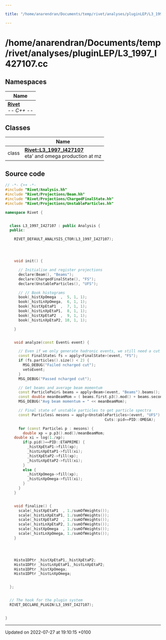 ```yaml
---

title: "/home/anarendran/Documents/temp/rivet/analyses/pluginLEP/L3_1997_I427107.cc"

---
```


# /home/anarendran/Documents/temp/rivet/analyses/pluginLEP/L3_1997_I427107.cc



## Namespaces

| Name           |
| -------------- |
| **[Rivet](http://example.org/namespaces/namespacerivet/)** <br>-*- C++ -*-  |

## Classes

|                | Name           |
| -------------- | -------------- |
| class | **[Rivet::L3_1997_I427107](http://example.org/classes/classrivet_1_1l3__1997__i427107/)** <br>eta' and omega production at mz  |




## Source code

```cpp
// -*- C++ -*-
#include "Rivet/Analysis.hh"
#include "Rivet/Projections/Beam.hh"
#include "Rivet/Projections/ChargedFinalState.hh"
#include "Rivet/Projections/UnstableParticles.hh"

namespace Rivet {


  class L3_1997_I427107 : public Analysis {
  public:

    RIVET_DEFAULT_ANALYSIS_CTOR(L3_1997_I427107);




    void init() {

      // Initialise and register projections
      declare(Beam(), "Beams");
      declare(ChargedFinalState(), "FS");
      declare(UnstableParticles(), "UFS");

      // // Book histograms
      book(_histXpOmega  ,  5, 1, 1);
      book(_histLnXpOmega,  6, 1, 1);
      book(_histXpEtaP1  ,  7, 1, 1);
      book(_histLnXpEtaP1,  8, 1, 1);
      book(_histXpEtaP2  ,  9, 1, 1);
      book(_histLnXpEtaP2, 10, 1, 1);

    }


    void analyze(const Event& event) {

      // Even if we only generate hadronic events, we still need a cut on numCharged >= 2.                                                    
      const FinalState& fs = apply<FinalState>(event, "FS");
      if (fs.particles().size() < 2) {
        MSG_DEBUG("Failed ncharged cut");
        vetoEvent;
      }
      MSG_DEBUG("Passed ncharged cut");

      // Get beams and average beam momentum                                                                                                
      const ParticlePair& beams = apply<Beam>(event, "Beams").beams();
      const double meanBeamMom = ( beams.first.p3().mod() + beams.second.p3().mod() ) / 2.0;
      MSG_DEBUG("Avg beam momentum = " << meanBeamMom);

      // Final state of unstable particles to get particle spectra
      const Particles& mesons = apply<UnstableParticles>(event, "UFS").particles(Cuts::pid==PID::ETAPRIME or
                                             Cuts::pid==PID::OMEGA);

      for (const Particle& p : mesons) {
        double xp = p.p3().mod()/meanBeamMom;
    double xi = log(1./xp);
        if(p.pid()==PID::ETAPRIME) {
          _histXpEtaP1->fill(xp);
          _histLnXpEtaP1->fill(xi);
          _histXpEtaP2->fill(xp);
          _histLnXpEtaP2->fill(xi);
        }
        else {
          _histXpOmega->fill(xp);
          _histLnXpOmega->fill(xi);
        }
      }
    }


    void finalize() {
      scale(_histXpEtaP1  , 1./sumOfWeights());
      scale(_histLnXpEtaP1, 1./sumOfWeights());
      scale(_histXpEtaP2  , 1./sumOfWeights());
      scale(_histLnXpEtaP2, 1./sumOfWeights());
      scale(_histXpOmega  , 1./sumOfWeights());
      scale(_histLnXpOmega, 1./sumOfWeights());
    }




    Histo1DPtr _histXpEtaP1,_histXpEtaP2;
    Histo1DPtr _histLnXpEtaP1,_histLnXpEtaP2;
    Histo1DPtr _histXpOmega;
    Histo1DPtr _histLnXpOmega;


  };


  // The hook for the plugin system
  RIVET_DECLARE_PLUGIN(L3_1997_I427107);


}
```


-------------------------------

Updated on 2022-07-27 at 19:10:15 +0100
